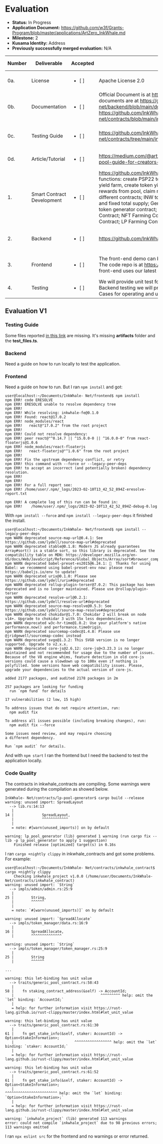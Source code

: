 # Evaluation

- **Status:** In Progress
- **Application Document:** https://github.com/w3f/Grants-Program/blob/master/applications/ArtZero_InkWhale.md
- **Milestone:** 2
- **Kusama Identity:** Address
- **Previously successfully merged evaluation:** N/A

| Number | Deliverable | Accepted | Link | Evaluation Notes |
| ------ | ----------- | -------- | ---- |----------------- |
| 0a.    | License            |<ul><li>[ ] </li></ul>| Apache License 2.0 | Link to the licenses is missing |
| 0b.    | Documentation      |<ul><li>[ ] </li></ul>| Official Document is at https://docs.inkwhale.net/ Technical documents are at https://github.com/InkWhale-net/backend/blob/main/docs/apis.md and https://github.com/InkWhale-net/contracts/blob/main/inkwhale_contract/docs/technical_doc.md | Not fully evaluated yet |
| 0c.    | Testing Guide      |<ul><li>[ ] </li></ul>| https://github.com/InkWhale-net/contracts/tree/main/inkwhale_contract/tests | Some files reported in the link are missing |
| 0d.    | Article/Tutorial   |<ul><li>[ ] </li></ul>| https://medium.com/@artzero_io/aztzeros-nft-yield-farming-pool-guide-for-creators-c20057fa0d89 | Not fully evaluated yet |
| 1. | Smart Contract Development |<ul><li>[ ] </li></ul>| https://github.com/InkWhale-net/contracts Completed following functions: create PSP22 token, create a staking pool, create NFT yield farm, create token yield farm, add rewards to pool, remove rewards from pool, claim reward from pool. We have to create 9 different contracts; INW token contract that allows public minting and fixed total supply; General psp22 token contract and psp22 token generator contract; Pool Contract and Pool Generator Contract; NFT Farming Contract and NFT Farming Generator Contract; LP Farming Contract and LP Farming Generator Contract. | Need better instructions how to deploy and run. |
| 2. | Backend |<ul><li>[ ] </li></ul>| https://github.com/InkWhale-net/backend | Need better instructions how to run. |
| 3. | Frontend | <ul><li>[ ] </li></ul>|The front-end demo can be seen at https://testnet.inkwhale.net The code repo is at https://github.com/InkWhale-net/frontend This front-end uses our latest design. | Need better instructions how to run. |
| 4. | Testing | <ul><li>[ ] </li></ul>| We will provide unit test for smart contracts. For Frontend and Backend testing we will provide Test Document with Plan and Test Cases for operating and using the NFT Marketplace | The deliverable is missing.

## Evaluation V1

### Testing Guide

Some files reported [in this link](https://github.com/InkWhale-net/contracts/tree/main/inkwhale_contract/tests) are missing. It's missing **artifacts** folder and the **test_files.ts**.

### Backend

Need a guide on how to run locally to test the application.

### Frontend

Need a guide on how to run. But I ran `npm install` and got:

```
user@localhost:~/Documents/InkWhale- Net/frontend$ npm install
npm ERR! code ERESOLVE
npm ERR! ERESOLVE unable to resolve dependency tree
npm ERR!
npm ERR! While resolving: inkwhale-fe@0.1.0
npm ERR! Found: react@17.0.2
npm ERR! node_modules/react
npm ERR!   react@"17.0.2" from the root project
npm ERR!
npm ERR! Could not resolve dependency:
npm ERR! peer react@"^0.14.7 || ^15.0.0-0 || ^16.0.0-0" from react-floaterjs@1.0.6
npm ERR! node_modules/react-floaterjs
npm ERR!   react-floaterjs@"^1.0.6" from the root project
npm ERR!
npm ERR! Fix the upstream dependency conflict, or retry
npm ERR! this command with --force or --legacy-peer-deps
npm ERR! to accept an incorrect (and potentially broken) dependency resolution.
npm ERR!
npm ERR!
npm ERR! For a full report see:
npm ERR! /home/user/.npm/_logs/2023-02-10T13_42_52_894Z-eresolve-report.txt

npm ERR! A complete log of this run can be found in:
npm ERR! 	/home/user/.npm/_logs/2023-02-10T13_42_52_894Z-debug-0.log
```

With `npm install --force` and `npm install --legacy-peer-deps` it finished the install.

```
user@localhost:~/Documents/InkWhale- Net/frontend$ npm install --legacy-peer-deps
npm WARN deprecated source-map-url@0.4.1: See https://github.com/lydell/source-map-url#deprecated
npm WARN deprecated stable@0.1.8: Modern JS already guarantees Array#sort() is a stable sort, so this library is deprecated. See the compatibility table on MDN: https://developer.mozilla.org/en-US/docs/Web/JavaScript/Reference/Global_Objects/Array/sort#browser_compatibility
npm WARN deprecated babel-preset-es2015@6.24.1: 🙌  Thanks for using Babel: we recommend using babel-preset-env now: please read https://babeljs.io/env to update!
npm WARN deprecated urix@0.1.0: Please see https://github.com/lydell/urix#deprecated
npm WARN deprecated rollup-plugin-terser@7.0.2: This package has been deprecated and is no longer maintained. Please use @rollup/plugin-terser
npm WARN deprecated resolve-url@0.2.1: https://github.com/lydell/resolve-url#deprecated
npm WARN deprecated source-map-resolve@0.5.3: See https://github.com/lydell/source-map-resolve#deprecated
npm WARN deprecated chokidar@1.7.0: Chokidar 2 will break on node v14+. Upgrade to chokidar 3 with 15x less dependencies.
npm WARN deprecated w3c-hr-time@1.0.2: Use your platform's native performance.now() and performance.timeOrigin.
npm WARN deprecated sourcemap-codec@1.4.8: Please use @jridgewell/sourcemap-codec instead
npm WARN deprecated svgo@1.3.2: This SVGO version is no longer supported. Upgrade to v2.x.x.
npm WARN deprecated core-js@2.6.12: core-js@<3.23.3 is no longer maintained and not recommended for usage due to the number of issues. Because of the V8 engine whims, feature detection in old core-js versions could cause a slowdown up to 100x even if nothing is polyfilled. Some versions have web compatibility issues. Please, upgrade your dependencies to the actual version of core-js.

added 2177 packages, and audited 2178 packages in 2m

257 packages are looking for funding
  run `npm fund` for details

17 vulnerabilities (2 low, 15 high)

To address issues that do not require attention, run:
  npm audit fix

To address all issues possible (including breaking changes), run:
  npm audit fix --force

Some issues need review, and may require choosing
a different dependency.

Run `npm audit` for details.
```

And with `npm start` I ran the frontend but I need the backend to test the application locally.

### Code Quality

The contracts in inkwhale_contracts are compiling. Some warnings were generated during the compilation as showed below.

```
InkWhale- Net/contracts/lp-pool-generator$ cargo build --release
warning: unused import: SpreadLayout
  --> lib.rs:14:13
   |
14 |             SpreadLayout,
   |             ^^^^^^^^^^^^
   |
   = note: #[warn(unused_imports)] on by default

warning: lp_pool_generator (lib) generated 1 warning (run cargo fix --lib -p lp_pool_generator to apply 1 suggestion)
    Finished release [optimized] target(s) in 0.16s
```

I ran `cargo +nightly clippy` in inkwhale_contracts and got some problems. For example:

```
user@localhost:~/Documents/InkWhale- Net/contracts/inkwhale_contract$ cargo +nightly clippy
	Checking inkwhale_project v1.0.0 (/home/user/Documents/InkWhale- Net/contracts/inkwhale_contract)
warning: unused import: `String`
  --> impls/admin/admin.rs:25:9
   |
25 |     	String,
   |     	^^^^^^
   |
   = note: `#[warn(unused_imports)]` on by default

warning: unused import: `SpreadAllocate`
  --> impls/token_manager/data.rs:16:9
   |
16 |     	SpreadAllocate,
   |     	^^^^^^^^^^^^^^

warning: unused import: `String`
  --> impls/token_manager/token_manager.rs:25:9
   |
25 |     	String
   |     	^^^^^^

...

warning: this let-binding has unit value
  --> traits/generic_pool_contract.rs:58:43
   |
58 | 	fn staking_contract_address(&self) -> AccountId;
   |                                       	^^^^^^^^^ help: omit the `let` binding: `AccountId;`
   |
   = help: for further information visit https://rust-lang.github.io/rust-clippy/master/index.html#let_unit_value

warning: this let-binding has unit value
  --> traits/generic_pool_contract.rs:61:30
   |
61 | 	fn get_stake_info(&self, staker: AccountId) -> Option<StakeInformation>;
   |                          	^^^^^^^^^^^^^^^^^ help: omit the `let` binding: `staker: AccountId;`
   |
   = help: for further information visit https://rust-lang.github.io/rust-clippy/master/index.html#let_unit_value

warning: this let-binding has unit value
  --> traits/generic_pool_contract.rs:61:52
   |
61 | 	fn get_stake_info(&self, staker: AccountId) -> Option<StakeInformation>;
   |                                                	^^^^^^^^^^^^^^^^^^^^^^^^ help: omit the `let` binding: `Option<StakeInformation>;`
   |
   = help: for further information visit https://rust-lang.github.io/rust-clippy/master/index.html#let_unit_value

warning: `inkwhale_project` (lib) generated 113 warnings
error: could not compile `inkwhale_project` due to 98 previous errors; 113 warnings emitted
```

I ran `npx eslint src` for the frontend and no warnings or error returned.
